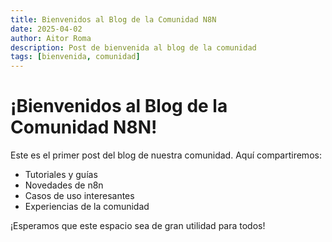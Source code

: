 ```yaml
---
title: Bienvenidos al Blog de la Comunidad N8N
date: 2025-04-02
author: Aitor Roma
description: Post de bienvenida al blog de la comunidad
tags: [bienvenida, comunidad]
---
```


# ¡Bienvenidos al Blog de la Comunidad N8N!

Este es el primer post del blog de nuestra comunidad. Aquí compartiremos:

- Tutoriales y guías
- Novedades de n8n
- Casos de uso interesantes
- Experiencias de la comunidad

¡Esperamos que este espacio sea de gran utilidad para todos!
